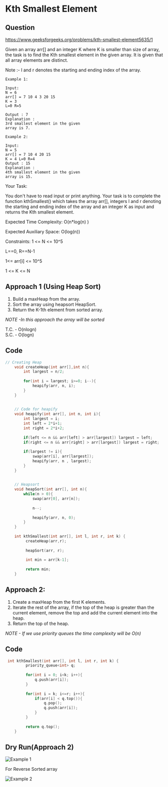 # Kth Smallest Element
## Question
https://www.geeksforgeeks.org/problems/kth-smallest-element5635/1

Given an array arr[] and an integer K where K is smaller than size of array, the task is to find the Kth smallest element in the given array. It is given that all array elements are distinct.

Note :-  l and r denotes the starting and ending index of the array.
```
Example 1:

Input:
N = 6
arr[] = 7 10 4 3 20 15
K = 3
L=0 R=5

Output : 7
Explanation :
3rd smallest element in the given 
array is 7.
```

```
Example 2:

Input:
N = 5
arr[] = 7 10 4 20 15
K = 4 L=0 R=4
Output : 15
Explanation :
4th smallest element in the given 
array is 15.
```
Your Task:

You don't have to read input or print anything. Your task is to complete the function kthSmallest() which takes the array arr[], integers l and r denoting the starting and ending index of the array and an integer K as input and returns the Kth smallest element.
 
 
Expected Time Complexity: O(n*log(n) )

Expected Auxiliary Space: O(log(n))

Constraints:
1 <= N <= 10^5

 L==0,
 R==N-1

1<= arr[i] <= 10^5

1 <= K <= N

## Approach 1 (Using Heap Sort)
1. Build a maxHeap from the array.
2. Sort the array using heapsort HeapSort.
3. Return the K-1th element from sorted array.

*NOTE -In this approach the array will be sorted*

T.C. - O(nlogn)<br>
S.C. - O(logn)

## Code
```cpp
// Creating Heap
    void createHeap(int arr[],int n){
        int largest = n/2;
        
        for(int i = largest; i>=0; i--){
            heapify(arr, n, i);
        }
    }
    
    
    // Code for heapify
    void heapify(int arr[], int n, int i){
        int largest = i;
        int left = 2*i+1;
        int right = 2*i+2;
        
        if(left <= n && arr[left] > arr[largest]) largest = left;
        if(right <= n && arr[right] > arr[largest]) largest = right;
        
        if(largest != i){
            swap(arr[i], arr[largest]);
            heapify(arr, n , largest);
        }
    }
    
    
    // Heapsort
    void heapSort(int arr[], int n){
        while(n > 0){
            swap(arr[0], arr[n]);
            
            n--;
            
            heapify(arr, n, 0);
        }
    }
    
    int kthSmallest(int arr[], int l, int r, int k) {
         createHeap(arr,r);
         
         heapSort(arr, r);
         
         int min = arr[k-1];
         
         return min;
    }
```

## Approach 2:
1. Create a maxHeap from the first K elements.
2. Iterate the rest of the array, if the top of the heap is greater than the current element, remove the top and add the current element into the heap.
3. Return the top of the heap.

*NOTE - If we use priority queues the time complexity will be O(n)*

## Code
```cpp
 int kthSmallest(int arr[], int l, int r, int k) {
         priority_queue<int> q;
         
         for(int i = 0; i<k; i++){
             q.push(arr[i]);
         }
         
         for(int i = k; i<=r; i++){
             if(arr[i] < q.top()){
                 q.pop();
                 q.push(arr[i]);
             }
         }
         
         return q.top();
    }
```

## Dry Run(Approach 2)
![Example 1](./e1.jpg)

For Reverse Sorted array

![Example 2](./e2.jpg)